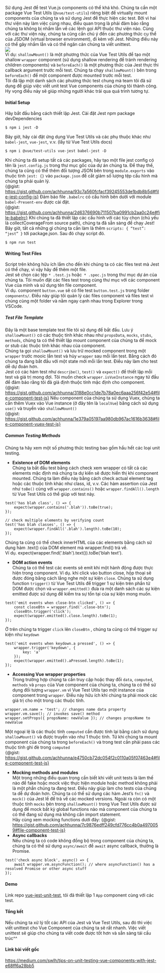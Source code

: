 Sử dụng Jest để test Vue.js components có thể khá khó. Chúng ta cần một package Vue Test Utils (`@vue/test-utils`) riêng biệt để virtually mount components của chúng ta và sử dụng Jest để thực hiện các test. Bởi vì hai thư viện này làm việc cùng nhau, điều quan trọng là phải đảm bảo rằng chúng ta không bị nhầm lẫn về các lệnh gọi API thuộc  thư viện nào. Cùng với các thư viện này, chúng ta cũng cần chú ý đến các phương thức cụ thể của JSDOM (virtual browser environment), đi kèm với Jest. Những điều này có thể gây nhầm lẫn và có thể ngăn cản chúng ta viết unittest. <br>
![](https://images.viblo.asia/728f29d4-3557-4766-8e46-4e4e1d498a03.gif) <br>
Ví dụ: `shallowMount()` là một phương thức của Vue Test Utils để tạo một shallow `wrapper` component (sử dụng shallow rendering để tránh rendering children components) và `beforeEach()` là một phương thức của Jest thực thi callback argument trước mỗi test. Chúng ta chạy `shallowMount()` bên trong `beforeEach()` để một component được mounted trước mỗi test. <br>
Tôi đã lập một danh sách các phương thức test chung mà team tôi đã sử dụng để giúp việc viết unit test Vue components của chúng tôi thành công. Hy vọng điều này sẽ giúp những người khác trải qua quá trình tương tự.<br>
#### Initial Setup
Hãy bắt đầu bằng cách thiết lập Jest. Cài đặt Jest npm package devDependencies <br>
```
$ npm i jest -D
```
Bây giờ, hãy cài đặt ứng dụng Vue Test Utils và các phụ thuộc khác như `babel-jest`, `vue-jest`, v.v. (lấy từ Vue Test Utils docs)<br>
```
$ npm i @vue/test-utils vue-jest babel-jest -D
```
Khi chúng ta đã setup tất cả các packages, hãy tạo một file jest config có tên là `jest.config.js` trong thư mục gốc của dự án chúng ta. Để thay thế, chúng ta cũng có thể thêm đối tượng JSON bên trong `module.exports` vào thuộc tính `jest: {}` vào `package.json` để cắt giảm số lượng tệp cấu hình mà chúng ta phải quản lý. <br>
{@gist: https://gist.github.com/achhunna/93c7a560fcfacf39245553de1bdb8b5d#file-jest-config-js}
Đảm bảo file `.babelrc` có cấu hình bên dưới với module `babel-Present-env` được cài đặt.<br>
{@gist: https://gist.github.com/achhunna/2d6376690b711507ba0991cb2aa0c24e#file-babelrc}
Khi chúng ta đã thiết lập các cấu hình với các tùy chọn (chủ yếu là collectCoverageFrom source path), chúng ta đã sẵn sàng để chạy Jest!<br>
Bây giờ, tất cả những gì chúng ta cần làm là thêm `scripts: { “test”: “jest” }` tới package.json.  Sau đó chạy script đó.
```
$ npm run test
```
#### Writing Test Files
Script trên không hữu ích lắm cho đến khi chúng ta có các files test mà Jest có thể chạy, vì vậy hãy để thêm một file.<br>
Jest sẽ chọn các tệp `* .test.js` hoặc` * .spec.js` trong thư mục dự án của chúng ta. Tôi muốn đặt các files test trong cùng thư mục với các component Vue của mình và sử dụng tên file component. <br>
Ví dụ. component `button.vue` sẽ có file test `button.test.js` trong folder `components/`. Điều này giúp tôi quản lý các files component và files test vì chúng cùng một folder và nằm ngay cạnh nhau trong Explorer trong VSCode. <br>
##### Test File Template
Đây là một base template test file tôi sử dụng để bắt đầu. Lưu ý `shallowMount()` có các thuộc tính khác nhau như `propsData`, `mocks`, `stubs`, `methods`, chúng ta có thể thiết lập mount component của chúng ta để mock or stub các thuộc tính khác nhau của component. <br>
Chúng ta gọi `shallowMount()` và lưu trữ mocked component trong một `wrapper`  trước mooic lần test và hủy `wrapper` sau mỗi lần test. Bằng cách đó chúng ta đang bắt đầu với một state mới mỗi lần test. Điều này làm cho test dễ dự đoán hơn. <br>
Jest có các hàm test như `describe()`, `test()` và `expect()` để thiết lập mỗi test và giá trị mong đợi. Tôi muốn check `wrapper.isVueInstance`  ngay từ đầu để đảm bảo rằng tôi đã giả định thuộc tính mặc định cho component. <br>
{@gist: https://gist.github.com/achhunna/3188e0cc1de7b78a0ec6aaa256f42e54#file-component-test-js}
Nếu component của chúng ta sử dụng Vuex, chúng ta cần thêm Vuex vào Vue instance (ở đây tên là `localVue`) bằng cách sử dụng `use()` và truyền vào `shallowMount()` <br>
{@gist: https://gist.github.com/achhunna/1e379a05197aa980db967ac1616b3638#file-component-vuex-test-js}
##### Common Testing Methods
Chúng ta hãy xem một số phương thức testing bao gồm hầu hết các loại unit testing.<br>
* **Existence of DOM elements** <br>
Chúng ta bắt đầu test bằng cách check xem wrapper có tất cả các elements mặc định mà chúng ta dự kiến sẽ được hiển thị khi component mounted. Chúng ta làm điều này bằng cách check actual element tag hoặc các thuộc tính khác như class, id, v.v. 
Các hàm assertion của Jest như `toBe()` cùng với `wrapper.contains()` hoặc `wrapper.findAll().length` từ Vue Test Utils có thể giúp với test này.<br>
```
test('has blah class', () => {
    expect(wrapper.contains('.blah')).toBe(true);
});

// check multiple elements by verifying count
test('has blah classes', () => {
    expect(wrapper.findAll('.blah').length).toBe(10);
});
```
Chúng ta cũng có thể check innerHTML của các elements bằng cách sử dụng hàm .text() của DOM element mà wrapper.find() trả về. <br>
Ví dụ. expect(wrapper.find('.blah').text()).toBe('blah text').<br>
* **DOM action events** <br>
Chúng ta có thể test các events sẽ emit khi một hành động được thực hiện trong component. Ví dụ. khi click vào button close, hộp thoại sẽ được đóng bằng cách lắng nghe một sự kiện `close`. Chúng ta sử dụng function `trigger()` từ Vue Test Utils để trigger 1 sự kiện trên phần tử DOM được chọn và `wrapper.emitted()` đưa ra một danh sách các sự kiện emitted được sử dụng để kiểm tra sự tồn tại của sự kiện mong muốn.
```
test('emit events when close-btn clicked', () => {
    const closeBtn = wrapper.find('.close-btn');
    closeBtn.trigger('click');
    expect(wrapper.emitted().close.length).toBe(1);
});
```
Ở trên chúng ta trigger `click` lên `closeBtn` , chúng ta cũng có thể trigger sự kiện như `keydown`
```
test('emit events when keydown.a pressed', () => {
    wrapper.trigger('keydown', {
        key: 'a'
    });
    expect(wrapper.emitted().aPressed.length).toBe(1);
});
```
* **Accessing Vue wrapper properties** <br>
Trong trường hợp chúng ta cần truy cập hoặc thay đổi `data`, `computed`, `methods` và `props` của Vue component của chúng ta, chúng ta có thể sử dụng đối tượng `wrapper.vm` vì Vue Test Utils tạo một instance của component trong `wrapper`. Điều này hữu ích khi chúng ta phải mock các giá trị cho một trong các thuộc tính.<br>
```
wrapper.vm.name = 'test'; // changes name data property
wrapper.vm.save(); // invokes save() method
wrapper.setProps({ propsName: newValue }); // changes propsName to newValue
```
Một ngoại lệ là các thuộc tính `computed` cần được tính lại bằng cách sử dụng `shallowMount()` và được truyền vào như 1 thuộc tính. Từ khi chúng ta mount component của chúng ta trong `beforeEach()`  và trong test cần phải pass các thuộc tính ghi đè trong `computed`<br>
{@gist: https://gist.github.com/achhunna/e4750cb72dc054f2c0110a05f07463e4#file-component-test-js}
* **Mocking methods and modules** <br>
Một trong những điều quan trọng cần biết khi viết unit tests là làm thế nào để fake hoặc mock việc thực hiện module hoặc method không phải là một phần chúng ta đang test. Điều này giúp làm cho tests của chúng ta dễ dự đoán hơn. Chúng ta có thể sử dụng các hàm Jest’s `fn()`  và `mock()` của Jest lề để trả về các mocked versions. Ngoài ra còn có một thuộc tính `mocks` bên trong `shallowMount()` trong Vue Test Utils được sử dụng để mock bất kỳ global functions nào mà component của chúng ta có thể đang sử dụng mà không cần import statement.<br>
Hãy cùng xem mocking functions dưới đây:
{@gist: https://gist.github.com/achhunna/7c9876edff249cfd776cc4b0a4970059#file-component-test-js}
* **Async callbacks** <br>
Nếu chúng ta có code không đồng bộ trong component của chúng ta, chúng ta có thể sử dụng `async/await` để `await` async callback, thường là Promise.
```
test('check async block', async() => {
    await wrapper.vm.asyncFunction(); // where asyncFunction() has a resolved Promise or other async stuff
});
```
#### Demo
Link repo [vue-jest-unit-test](https://github.com/achhunna/vue-jest-unit-test), tôi đã thiết lập 1 `App` component cùng với các test.
<br>
#### Tổng kết 
Nếu chúng ta xử lý tốt các API của Jest và Vue Test Utils, sau đó thì việc viết unittest cho Vue Component của chúng ta sẽ rất nhanh. Việc viết unittest sẽ giúp cho chúng ta viết code được tốt hơn và sẵn sàng tái cấu trúc^^
#### Link bài viết gốc
https://medium.com/swlh/tips-on-unit-testing-vue-components-with-jest-e68ff6a28bb5
